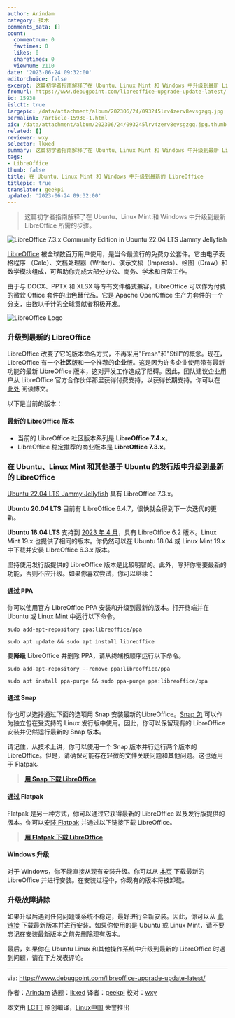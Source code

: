 ```yaml
---
author: Arindam
category: 技术
comments_data: []
count:
  commentnum: 0
  favtimes: 0
  likes: 0
  sharetimes: 0
  viewnum: 2110
date: '2023-06-24 09:32:00'
editorchoice: false
excerpt: 这篇初学者指南解释了在 Ubuntu、Linux Mint 和 Windows 中升级到最新 LibreOffice 所需的步骤。
fromurl: https://www.debugpoint.com/libreoffice-upgrade-update-latest/
id: 15938
islctt: true
largepic: /data/attachment/album/202306/24/093245lrv4zerv8evsgzgq.jpg
permalink: /article-15938-1.html
pic: /data/attachment/album/202306/24/093245lrv4zerv8evsgzgq.jpg.thumb.jpg
related: []
reviewer: wxy
selector: lkxed
summary: 这篇初学者指南解释了在 Ubuntu、Linux Mint 和 Windows 中升级到最新 LibreOffice 所需的步骤。
tags:
- LibreOffice
thumb: false
title: 在 Ubuntu、Linux Mint 和 Windows 中升级到最新的 LibreOffice
titlepic: true
translator: geekpi
updated: '2023-06-24 09:32:00'
---
```



> 
> 这篇初学者指南解释了在 Ubuntu、Linux Mint 和 Windows 中升级到最新 LibreOffice 所需的步骤。
> 
> 
> 


![LibreOffice 7.3.x Community Edition in Ubuntu 22.04 LTS Jammy Jellyfish](/data/attachment/album/202306/24/093245lrv4zerv8evsgzgq.jpg)


[LibreOffice](https://www.libreoffice.org/) 被全球数百万用户使用，是当今最流行的免费办公套件。它由电子表格程序 （Calc）、文档处理器（Writer）、演示文稿（Impress）、绘图（Draw）和数学模块组成，可帮助你完成大部分办公、商务、学术和日常工作。


由于与 DOCX、PPTX 和 XLSX 等专有文件格式兼容，LibreOffice 可以作为付费的微软 Office 套件的出色替代品。它是 Apache OpenOffice 生产力套件的一个分支，由数以千计的全球贡献者积极开发。


![LibreOffice Logo](/data/attachment/album/202306/24/093252pp1b8b6f18bt6mv6.png)


### 升级到最新的 LibreOffice


LibreOffice 改变了它的版本命名方式，不再采用"Fresh"和"Still"的概念。现在，LibreOffice 有一个**社区**版和一个推荐的**企业**版。这是因为许多企业使用带有最新功能的最新 LibreOffice 版本，这对开发工作造成了阻碍。因此，团队建议企业用户从 LibreOffice 官方合作伙伴那里获得付费支持，以获得长期支持。你可以在 [此处](https://blog.documentfoundation.org/blog/2021/02/03/libreoffice-7-1-community/) 阅读博文。


以下是当前的版本：


#### 最新的 LibreOffice 版本


* 当前的 LibreOffice 社区版本系列是 **LibreOffice 7.4.x**。
* LibreOffice 稳定推荐的商业版本是 **LibreOffice 7.3.x**。


### 在 Ubuntu、Linux Mint 和其他基于 Ubuntu 的发行版中升级到最新的 LibreOffice


[Ubuntu 22.04 LTS Jammy Jellyfish](https://www.debugpoint.com/2022/01/ubuntu-22-04-lts/) 具有 LibreOffice 7.3.x。


**Ubuntu 20.04 LTS** 目前有 LibreOffice 6.4.7，很快就会得到下一次迭代的更新。


**Ubuntu 18.04 LTS** 支持到 [2023 年 4 月](https://www.debugpoint.com/ubuntu-release-dates-wiki/)，具有 LibreOffice 6.2 版本。Linux Mint 19.x 也提供了相同的版本。你仍然可以在 Ubuntu 18.04 或 Linux Mint 19.x 中下载并安装 LibreOffice 6.3.x 版本。


坚持使用发行版提供的 LibreOffice 版本是比较明智的。此外，除非你需要最新的功能，否则不应升级。如果你喜欢尝试，你可以继续：


#### 通过 PPA


你可以使用官方 LibreOffice PPA 安装和升级到最新的版本。打开终端并在 Ubuntu 或 Linux Mint 中运行以下命令。



```
sudo add-apt-repository ppa:libreoffice/ppa

```


```
sudo apt update && sudo apt install libreoffice

```

要**降级** LibreOffice 并删除 PPA，请从终端按顺序运行以下命令。



```
sudo add-apt-repository --remove ppa:libreoffice/ppa

```


```
sudo apt install ppa-purge && sudo ppa-purge ppa:libreoffice/ppa

```

#### 通过 Snap


你也可以选择通过下面的选项用 Snap 安装最新的LibreOffice。[Snap 包](https://www.debugpoint.com/2016/07/how-to-install-and-use-snap-packages-in-ubuntu/) 可以作为独立包在受支持的 Linux 发行版中使用。因此，你可以保留现有的 LibreOffice 安装并仍然运行最新的 Snap 版本。


请记住，从技术上讲，你可以使用一个 Snap 版本并行运行两个版本的 LibreOffice。但是，请确保可能存在轻微的文件关联问题和其他问题。这也适用于 Flatpak。



> 
> **[用 Snap 下载 LibreOffice](https://snapcraft.io/libreoffice)**
> 
> 
> 


#### 通过 Flatpak


Flatpak 是另一种方式，你可以通过它获得最新的 LibreOffice 以及发行版提供的版本。你可以[安装 Flatpak](https://www.debugpoint.com/2018/07/how-to-install-flatpak-apps-ubuntu-linux/) 并通过以下链接下载 LibreOffice。



> 
> **[用 Flatpak 下载 LibreOffice](https://flathub.org/apps/details/org.libreoffice.LibreOffice)**
> 
> 
> 


#### Windows 升级


对于 Windows，你不能直接从现有安装升级。你可以从 [本页](https://www.libreoffice.org/download/download/) 下载最新的 LibreOffice 并进行安装。在安装过程中，你现有的版本将被卸载。


### 升级故障排除


如果升级后遇到任何问题或系统不稳定，最好进行全新安装。因此，你可以从 [此链接](https://www.libreoffice.org/download/download/) 下载最新版本并进行安装。如果你使用的是 Ubuntu 或 Linux Mint，请不要忘记在安装最新版本之前先删除现有版本。


最后，如果你在 Ubuntu Linux 和其他操作系统中升级到最新的 LibreOffice 时遇到问题，请在下方发表评论。




---


via: <https://www.debugpoint.com/libreoffice-upgrade-update-latest/>


作者：[Arindam](https://www.debugpoint.com/author/admin1/) 选题：[lkxed](https://github.com/lkxed) 译者：[geekpi](https://github.com/geekpi) 校对：[wxy](https://github.com/wxy)


本文由 [LCTT](https://github.com/LCTT/TranslateProject) 原创编译，[Linux中国](https://linux.cn/) 荣誉推出